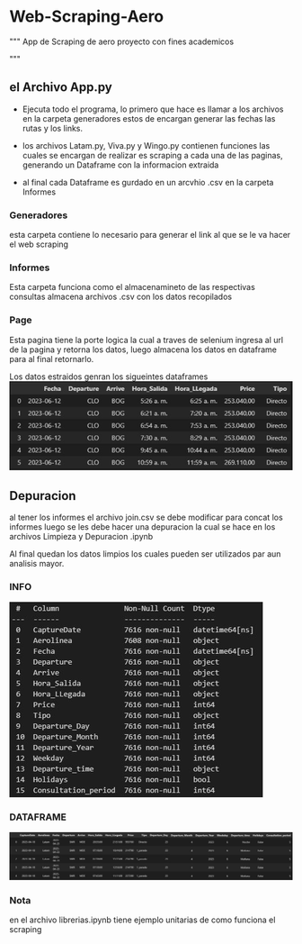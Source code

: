# Web-Scraping-Aero

"""
    App de Scraping de aero proyecto con fines academicos 

"""


## el Archivo App.py 
- Ejecuta todo el programa, lo primero que hace es llamar a los archivos en la carpeta generadores
estos de encargan generar las fechas las rutas y los links.

- los archivos Latam.py, Viva.py y Wingo.py contienen funciones las cuales se encargan de realizar es scraping a cada una de las paginas, generando un Dataframe con la informacion extraida

- al final cada Dataframe es gurdado en un arcvhio .csv en la carpeta Informes

### Generadores

esta carpeta contiene lo necesario para generar el link al que se le va hacer el web scraping

### Informes

Esta carpeta funciona como el almacenamineto de las respectivas consultas almacena archivos .csv con los datos recopilados

### Page
Esta pagina tiene la porte logica la cual a traves de selenium ingresa al url de la pagina y retorna los datos, luego almacena los datos en dataframe para al final retornarlo.

Los datos estraidos genran los sigueintes dataframes
![](https://github.com/eider1939/Web-Scraping-Aero/blob/main/img/Datos.JPG)

## Depuracion

al tener los informes el archivo join.csv se debe modificar para concat los informes luego se les debe hacer una depuracion la cual se hace en los archivos Limpieza y Depuracion .ipynb 

Al final quedan los datos limpios los cuales pueden ser utilizados par aun analisis mayor.

### INFO
![](https://github.com/eider1939/Web-Scraping-Aero/blob/main/img/info_data.JPG)

### DATAFRAME
![](https://github.com/eider1939/Web-Scraping-Aero/blob/main/img/Dataframe.jpg)


### Nota

en el archivo librerias.ipynb tiene ejemplo unitarias de como funciona el scraping


